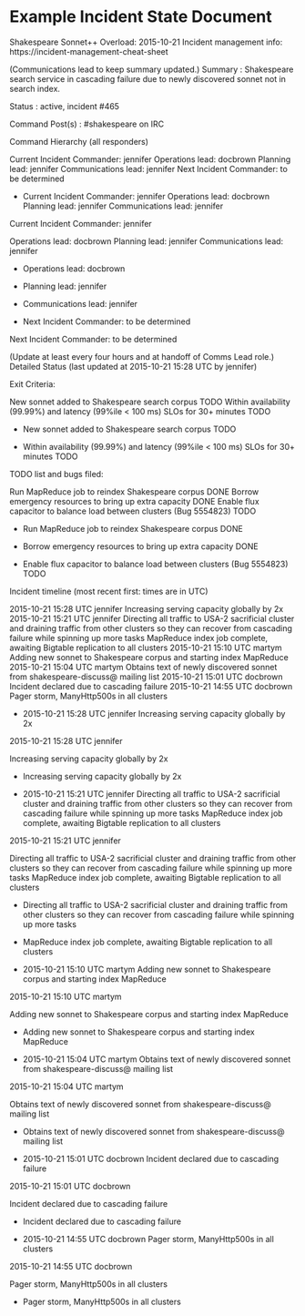 # Example Incident State Document

Shakespeare Sonnet++ Overload: 2015-10-21 Incident management info: https://incident-management-cheat-sheet

(Communications lead to keep summary updated.) Summary : Shakespeare search service in cascading failure due to newly discovered sonnet not in search index.

Status : active, incident #465

Command Post(s) : #shakespeare on IRC



Command Hierarchy (all responders)

Current Incident Commander: jennifer Operations lead: docbrown Planning lead: jennifer Communications lead: jennifer Next Incident Commander: to be determined

- Current Incident Commander: jennifer Operations lead: docbrown Planning lead: jennifer Communications lead: jennifer

Current Incident Commander: jennifer

Operations lead: docbrown Planning lead: jennifer Communications lead: jennifer

- Operations lead: docbrown

- Planning lead: jennifer

- Communications lead: jennifer

- Next Incident Commander: to be determined

Next Incident Commander: to be determined

(Update at least every four hours and at handoff of Comms Lead role.) Detailed Status (last updated at 2015-10-21 15:28 UTC by jennifer)

Exit Criteria:

New sonnet added to Shakespeare search corpus TODO Within availability (99.99%) and latency (99%ile < 100 ms) SLOs for 30+ minutes TODO

- New sonnet added to Shakespeare search corpus TODO

- Within availability (99.99%) and latency (99%ile < 100 ms) SLOs for 30+ minutes TODO

TODO list and bugs filed:

Run MapReduce job to reindex Shakespeare corpus DONE Borrow emergency resources to bring up extra capacity DONE Enable flux capacitor to balance load between clusters (Bug 5554823) TODO

- Run MapReduce job to reindex Shakespeare corpus DONE

- Borrow emergency resources to bring up extra capacity DONE

- Enable flux capacitor to balance load between clusters (Bug 5554823) TODO

Incident timeline (most recent first: times are in UTC)

2015-10-21 15:28 UTC jennifer Increasing serving capacity globally by 2x 2015-10-21 15:21 UTC jennifer Directing all traffic to USA-2 sacrificial cluster and draining traffic from other clusters so they can recover from cascading failure while spinning up more tasks MapReduce index job complete, awaiting Bigtable replication to all clusters 2015-10-21 15:10 UTC martym Adding new sonnet to Shakespeare corpus and starting index MapReduce 2015-10-21 15:04 UTC martym Obtains text of newly discovered sonnet from shakespeare-discuss@ mailing list 2015-10-21 15:01 UTC docbrown Incident declared due to cascading failure 2015-10-21 14:55 UTC docbrown Pager storm, ManyHttp500s in all clusters

- 2015-10-21 15:28 UTC jennifer Increasing serving capacity globally by 2x

2015-10-21 15:28 UTC jennifer

Increasing serving capacity globally by 2x

- Increasing serving capacity globally by 2x

- 2015-10-21 15:21 UTC jennifer Directing all traffic to USA-2 sacrificial cluster and draining traffic from other clusters so they can recover from cascading failure while spinning up more tasks MapReduce index job complete, awaiting Bigtable replication to all clusters

2015-10-21 15:21 UTC jennifer

Directing all traffic to USA-2 sacrificial cluster and draining traffic from other clusters so they can recover from cascading failure while spinning up more tasks MapReduce index job complete, awaiting Bigtable replication to all clusters

- Directing all traffic to USA-2 sacrificial cluster and draining traffic from other clusters so they can recover from cascading failure while spinning up more tasks

- MapReduce index job complete, awaiting Bigtable replication to all clusters

- 2015-10-21 15:10 UTC martym Adding new sonnet to Shakespeare corpus and starting index MapReduce

2015-10-21 15:10 UTC martym

Adding new sonnet to Shakespeare corpus and starting index MapReduce

- Adding new sonnet to Shakespeare corpus and starting index MapReduce

- 2015-10-21 15:04 UTC martym Obtains text of newly discovered sonnet from shakespeare-discuss@ mailing list

2015-10-21 15:04 UTC martym

Obtains text of newly discovered sonnet from shakespeare-discuss@ mailing list

- Obtains text of newly discovered sonnet from shakespeare-discuss@ mailing list

- 2015-10-21 15:01 UTC docbrown Incident declared due to cascading failure

2015-10-21 15:01 UTC docbrown

Incident declared due to cascading failure

- Incident declared due to cascading failure

- 2015-10-21 14:55 UTC docbrown Pager storm, ManyHttp500s in all clusters

2015-10-21 14:55 UTC docbrown

Pager storm, ManyHttp500s in all clusters

- Pager storm, ManyHttp500s in all clusters


